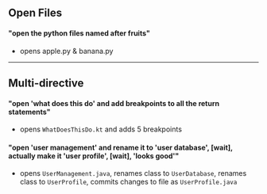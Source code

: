 ## Open Files

#### "open the python files named after fruits"
  - opens apple.py & banana.py 

---

## Multi-directive

#### "open 'what does this do' and add breakpoints to all the return statements"
  - opens `WhatDoesThisDo.kt` and adds 5 breakpoints

#### "open 'user management' and rename it to 'user database', [wait], actually make it 'user profile', [wait], 'looks good'"
  - opens `UserManagement.java`, renames class to `UserDatabase`, renames class to `UserProfile`, commits changes to file as `UserProfile.java`
